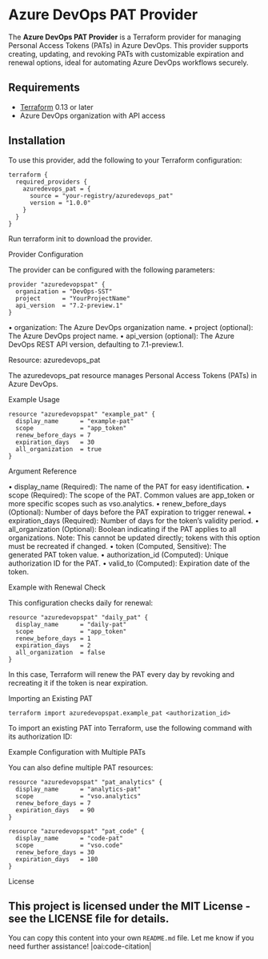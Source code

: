 # Azure DevOps PAT Provider

The **Azure DevOps PAT Provider** is a Terraform provider for managing Personal Access Tokens (PATs) in Azure DevOps. This provider supports creating, updating, and revoking PATs with customizable expiration and renewal options, ideal for automating Azure DevOps workflows securely.

## Requirements

- [Terraform](https://www.terraform.io/downloads.html) 0.13 or later
- Azure DevOps organization with API access

## Installation

To use this provider, add the following to your Terraform configuration:

```hcl
terraform {
  required_providers {
    azuredevops_pat = {
      source = "your-registry/azuredevops_pat"
      version = "1.0.0"
    }
  }
}
```
Run terraform init to download the provider.

Provider Configuration

The provider can be configured with the following parameters:
```hcl
provider "azuredevopspat" {
  organization = "DevOps-SST"
  project      = "YourProjectName"
  api_version  = "7.2-preview.1"
}
```
•	organization: The Azure DevOps organization name.
•	project (optional): The Azure DevOps project name.
•	api_version (optional): The Azure DevOps REST API version, defaulting to 7.1-preview.1.

Resource: azuredevops_pat

The azuredevops_pat resource manages Personal Access Tokens (PATs) in Azure DevOps.

Example Usage
```hcl
resource "azuredevopspat" "example_pat" {
  display_name      = "example-pat"
  scope             = "app_token"
  renew_before_days = 7
  expiration_days   = 30
  all_organization  = true
}
```
Argument Reference

•	display_name (Required): The name of the PAT for easy identification.
•	scope (Required): The scope of the PAT. Common values are app_token or more specific scopes such as vso.analytics.
•	renew_before_days (Optional): Number of days before the PAT expiration to trigger renewal.
•	expiration_days (Required): Number of days for the token’s validity period.
•	all_organization (Optional): Boolean indicating if the PAT applies to all organizations. Note: This cannot be updated directly; tokens with this option must be recreated if changed.
•	token (Computed, Sensitive): The generated PAT token value.
•	authorization_id (Computed): Unique authorization ID for the PAT.
•	valid_to (Computed): Expiration date of the token.

Example with Renewal Check

This configuration checks daily for renewal:
```hcl
resource "azuredevopspat" "daily_pat" {
  display_name      = "daily-pat"
  scope             = "app_token"
  renew_before_days = 1
  expiration_days   = 2
  all_organization  = false
}
```
In this case, Terraform will renew the PAT every day by revoking and recreating it if the token is near expiration.

Importing an Existing PAT
```hcl
terraform import azuredevopspat.example_pat <authorization_id>
```
To import an existing PAT into Terraform, use the following command with its authorization ID:

Example Configuration with Multiple PATs

You can also define multiple PAT resources:
```hcl
resource "azuredevopspat" "pat_analytics" {
  display_name      = "analytics-pat"
  scope             = "vso.analytics"
  renew_before_days = 7
  expiration_days   = 90
}

resource "azuredevopspat" "pat_code" {
  display_name      = "code-pat"
  scope             = "vso.code"
  renew_before_days = 30
  expiration_days   = 180
}
```
License

This project is licensed under the MIT License - see the LICENSE file for details.
--- 

You can copy this content into your own `README.md` file. Let me know if you need further assistance! |oai:code-citation|
